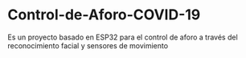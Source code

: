 # Control-de-Aforo-COVID-19
Es un proyecto basado en ESP32 para el control de aforo a través del reconocimiento facial y sensores de movimiento
